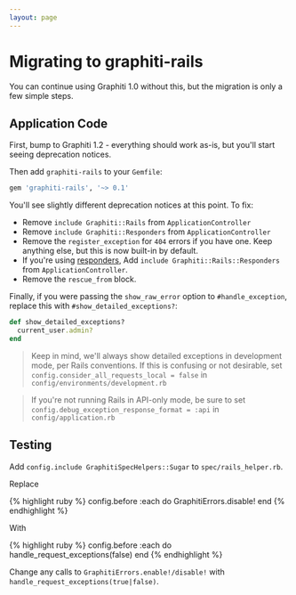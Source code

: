 ```yaml
---
layout: page
---
```


Migrating to graphiti-rails
===========================

You can continue using Graphiti 1.0 without this, but the migration
is only a few simple steps.

## Application Code

First, bump to Graphiti 1.2 - everything should work as-is, but you'll
start seeing deprecation notices.

Then add `graphiti-rails` to your `Gemfile`:

```ruby
gem 'graphiti-rails', '~> 0.1'
```

You'll see slightly different deprecation notices at this point. To fix:

* Remove `include Graphiti::Rails` from `ApplicationController`
* Remove `include Graphiti::Responders` from `ApplicationController`
* Remove the `register_exception` for `404` errors if you have one. Keep
anything else, but this is now built-in by default.
* If you're using [responders](https://github.com/plataformatec/responders), Add `include Graphiti::Rails::Responders` from `ApplicationController`.
* Remove the `rescue_from` block.

Finally, if you were passing the `show_raw_error` option to
`#handle_exception`, replace this with `#show_detailed_exceptions?`:

```ruby
def show_detailed_exceptions?
  current_user.admin?
end
```

> Keep in mind, we'll always show detailed exceptions in development
> mode, per Rails conventions. If this is confusing or not desirable,
> set `config.consider_all_requests_local = false` in
> `config/environments/development.rb`

> If you're not running Rails in API-only mode, be sure to set
> `config.debug_exception_response_format = :api` in
> `config/application.rb`

## Testing

Add `config.include GraphitiSpecHelpers::Sugar` to
`spec/rails_helper.rb`.

Replace

{% highlight ruby %}
config.before :each do
  GraphitiErrors.disable!
end
{% endhighlight %}

With

{% highlight ruby %}
config.before :each do
  handle_request_exceptions(false)
end
{% endhighlight %}

Change any calls to `GraphitiErrors.enable!/disable!` with
`handle_request_exceptions(true|false)`.
